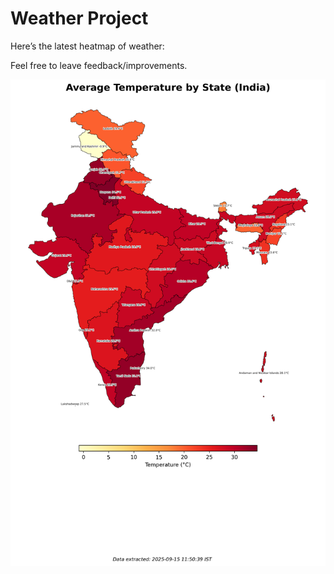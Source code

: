 # Weather Project

Here’s the latest heatmap of weather:

Feel free to leave feedback/improvements.

![India Heatmap](docs/assets/india_heatmap.png?v=C7B039)
